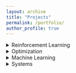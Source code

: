 ```yaml
---
layout: archive
title: "Projects"
permalink: /portfolio/
author_profile: true
---
```


<details><summary>Reinforcement Learning</summary>
<p>

### Smoother Imitation with Lipschitz Costs

### On the Analysis of Lipschitz Smoothness of Costs for Learning Smooth Policies

### Variance Reduction in Policy Gradients through Smooth Costs  

### Learning Domain-Invariant Policies in RL

</p>
</details>
 
<details><summary>Optimization</summary>
<p>

### Analyzing and Quantifying Missing Modes in GANs

### Localization of Cellular Networks 

### Spectrum Cartography using Wireless Cellular Data

### James-Stein Estimator

### Report on <q>Constrained convex minimization via model based excessive gap<\q>

### Natural Gradient Descent for Neural Networks

</p>
</details>

<details><summary>Machine Learning</summary>
<p>

### Multi-class classification of 100 class data 

</p>
</details>

<details><summary>Systems</summary>
<p>

### Automatic Vehicle Speed Reduction using GPS

### RFID based Localization 

### Wireless Energy Meter Module Development 

### WiFi Channel Modelling 

</p>
</details>





